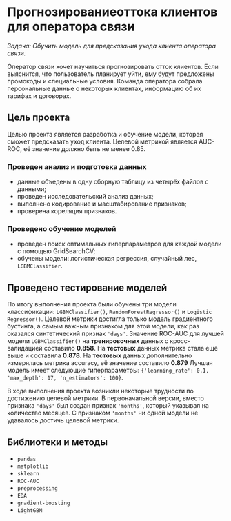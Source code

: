#  Прогнозированиеоттока клиентов для оператора связи

*Задача: Обучить модель для предсказания ухода клиента оператора связи.*

Оператор связи хочет научиться прогнозировать отток клиентов. Если выяснится, что пользователь планирует уйти, ему будут предложены промокоды и специальные условия. Команда оператора собрала персональные данные о некоторых клиентах, информацию об их тарифах и договорах. 

## Цель проекта
Целью проекта является разработка и обучение модели, которая сможет предсказать уход клиента. Целевой метрикой является AUC-ROC, её значение должно быть не менее 0.85.

### Проведен анализ и подготовка данных
- данные объедены в одну сборную таблицу из четырёх файлов с данными;
- проведен исследовательский анализ данных;
- выполнено кодирование и масштабирование признаков;
- проверена кореляция признаков.

### Проведено обучение моделей
- проведен поиск оптимальных гиперпараметров для каждой модели с помощью GridSearchCV;
- обучены модели: логистическая регрессия, случайный лес, `LGBMClassifier`.

## Проведено тестирование моделей
По итогу выполнения проекта были обучены три модели классификации: `LGBMClassifier()`, `RandomForestRegressor()` и `Logistic Regressor()`. Целевой метрики достигла только модель градиентного бустинга, а самым важным признаком для этой модели, как раз оказался синтетический признак `'days'`. Значение ROC-AUC для лучшей модели `LGBMClassifier()` на **тренировочных** данных с кросс-валидацией составило **0.858**. На **тестовых** данных метрика стала ещё выше и составила **0.878**. На **тестовых** данных дополнительно измерялась метрика accuracy, её значение составило **0.879** Лучшая модель имеет следующие гиперпараметры: `{'learning_rate': 0.1, 'max_depth': 17, 'n_estimators': 100}`. 

В ходе выполнения проекта возникли некоторые трудности по достижению целевой метрики. В первоначальной версии, вместо признака `'days'` был создан признак `'months'`, который указывал на количество месяцев. С признаком `'months'` ни одной модели не удавалось достичь целевой метрики.

## Библиотеки и методы
* `pandas`
* `matplotlib`
* `sklearn`
* `ROC-AUC`
* `preprocessing`
* `EDA`
* `gradient-boosting`
* `LightGBM`